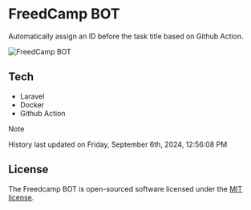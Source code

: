 # FreedCamp BOT

Automatically assign an ID before the task title based on Github Action.

![FreedCamp BOT](https://repository-images.githubusercontent.com/737932867/7d34798b-2680-471c-b089-a78a718d3d6a)

## Tech

- Laravel
- Docker
- Github Action

> [!NOTE]  
> History last updated on Friday, September 6th, 2024, 12:56:08 PM

## License

The Freedcamp BOT is open-sourced software licensed under the [MIT license](https://opensource.org/licenses/MIT).
